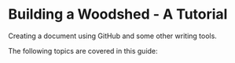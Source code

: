 # Building a Woodshed - A Tutorial

Creating a document using GitHub and some other writing tools.

The following topics are covered in this guide:


